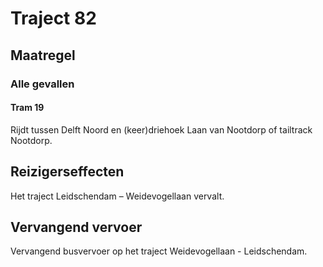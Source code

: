 # Traject 82
## Maatregel
### Alle gevallen

#### Tram 19
Rijdt tussen Delft Noord en (keer)driehoek Laan van Nootdorp of tailtrack Nootdorp.

## Reizigerseffecten
Het traject Leidschendam – Weidevogellaan vervalt.

## Vervangend vervoer
Vervangend busvervoer op het traject Weidevogellaan -  Leidschendam.
